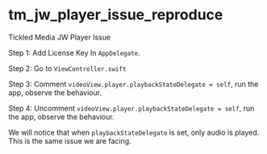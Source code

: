 # tm_jw_player_issue_reproduce
Tickled Media JW Player Issue 

Step 1:
Add License Key In `AppDelegate`.

Step 2:
Go to `ViewController.swift` 

Step 3:
Comment `videoView.player.playbackStateDelegate = self`, run the app, observe the behaviour.

Step 4:
Uncomment `videoView.player.playbackStateDelegate = self`, run the app, observe the behaviour.

We will notice that when `playbackStateDelegate` is set, only audio is played.
This is the same issue we are facing.
